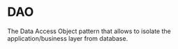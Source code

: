 # DAO
The Data Access Object pattern that allows to isolate the application/business layer from database.
